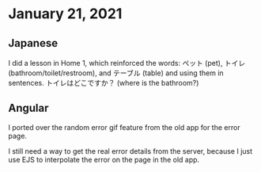 # January 21, 2021

## Japanese

I did a lesson in Home 1, which reinforced the words: ペット (pet), トイレ (bathroom/toilet/restroom), and テーブル (table) and using them in sentences. トイレはどこですか？ (where is the bathroom?)

## Angular

I ported over the random error gif feature from the old app for the error page.

I still need a way to get the real error details from the server, because I just use EJS to interpolate the error on the page in the old app.
